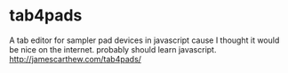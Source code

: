 # tab4pads
A tab editor for sampler pad devices in javascript cause I thought it would be nice on the internet. probably should learn javascript.
http://jamescarthew.com/tab4pads/
